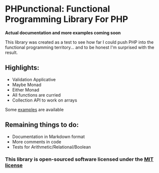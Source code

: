 # PHPunctional: Functional Programming Library For PHP #

**Actual documentation and more examples coming soon**

This library was created as a test to see how far I could push PHP into the functional programming territory... and
to be honest I'm surprised with the result.

## Highlights: ##
- Validation Applicative
- Maybe Monad
- Either Monad
- All functions are curried
- Collection API to work on arrays

Some [examples](https://github.com/r-cyr/PHPunctional/tree/master/P/Examples) are available

## Remaining things to do: ##
- Documentation in Markdown format
- More comments in code
- Tests for Arithmetic/Relational/Boolean

### This library is open-sourced software licensed under the [MIT license](http://opensource.org/licenses/MIT) ###
